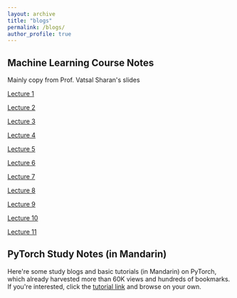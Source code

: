 ```yaml
---
layout: archive
title: "blogs"
permalink: /blogs/
author_profile: true
---
```


<h2> Machine Learning Course Notes </h2>

<p>
Mainly copy from Prof. Vatsal Sharan's slides<br><p>
<a href="https://weijingmin2000.github.io/files/Lecture 1 - ML Framework, Linear Regression and Optimization Methods.pdf">Lecture 1</a><p>

<a href="https://weijingmin2000.github.io/files/Lecture 2 - Perceptron and Logistic Regression.pdf">Lecture 2</a><p>

<a href="https://weijingmin2000.github.io/files/Lecture 3 - Generalization, Overfitting and Regularization.pdf">Lecture 3</a><p>

<a href="https://weijingmin2000.github.io/files/Lecture 4 - Regularization and Kernel Methods.pdf">Lecture 4</a><p>

<a href="https://weijingmin2000.github.io/files/files/Lecture 5 - SVMs.pdf">Lecture 5</a>

<a href="https://weijingmin2000.github.io/files/Lecture 6 - Multiclass Classification and Nerual Network.pdf">Lecture 6</a><p>

<a href="https://weijingmin2000.github.io/files/Lecture 7 - CNN, Markov Models and RNN.pdf">Lecture 7</a><p>

<a href="https://weijingmin2000.github.io/files/Lecture 8 - Decision Trees and Ensumble Learning.pdf">Lecture 8</a><p>

<a href="https://weijingmin2000.github.io/files/Lecture 9 - PCA.pdf">Lecture 9</a><p>

<a href="https://weijingmin2000.github.io/files/Lecture 10 - K-Means, GMM and EM.pdf">Lecture 10</a><p>

<a href="https://weijingmin2000.github.io/files/Lecture 11 - KDE, Naive Bayes and Multi-armed Bandits.pdf">Lecture 11</a><p>


<h2> PyTorch Study Notes (in Mandarin) </h2>

Here're some study blogs and basic tutorials (in Mandarin) on PyTorch, which already harvested more than 60K views and hundreds of bookmarks. If you're interested, click the <a href="https://blog.csdn.net/weixin_44979150" class="btn btn--success">tutorial link</a> and browse on your own.
